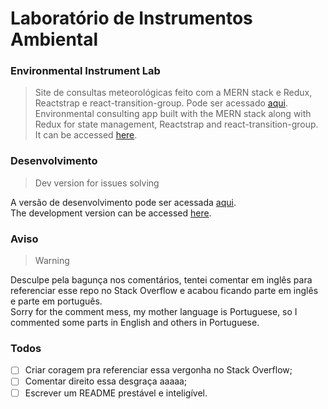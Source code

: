# Laboratório de Instrumentos Ambiental
### Environmental Instrument Lab
> Site de consultas meteorológicas feito com a MERN stack e Redux, Reactstrap e react-transition-group. Pode ser acessado [aqui](https://met-station.herokuapp.com).<br/>
> Environmental consulting app built with the MERN stack along with Redux for state management, Reactstrap and react-transition-group. It can be accessed [here](https://met-station.herokuapp.com).

### Desenvolvimento
> Dev version for issues solving

A versão de desenvolvimento pode ser acessada [aqui](https://met-station-dev.herokuapp.com). <br/>
The development version can be accessed [here](https://met-station-dev.herokuapp.com).

### Aviso
> Warning

Desculpe pela bagunça nos comentários, tentei comentar em inglês para referenciar esse repo no Stack Overflow e acabou ficando parte em inglês e parte em português. <br/>
Sorry for the comment mess, my mother language is Portuguese, so I commented some parts in English and others in Portuguese.

### Todos
- [ ] Criar coragem pra referenciar essa vergonha no Stack Overflow;
- [ ] Comentar direito essa desgraça aaaaa;
- [ ] Escrever um README prestável e inteligível.
